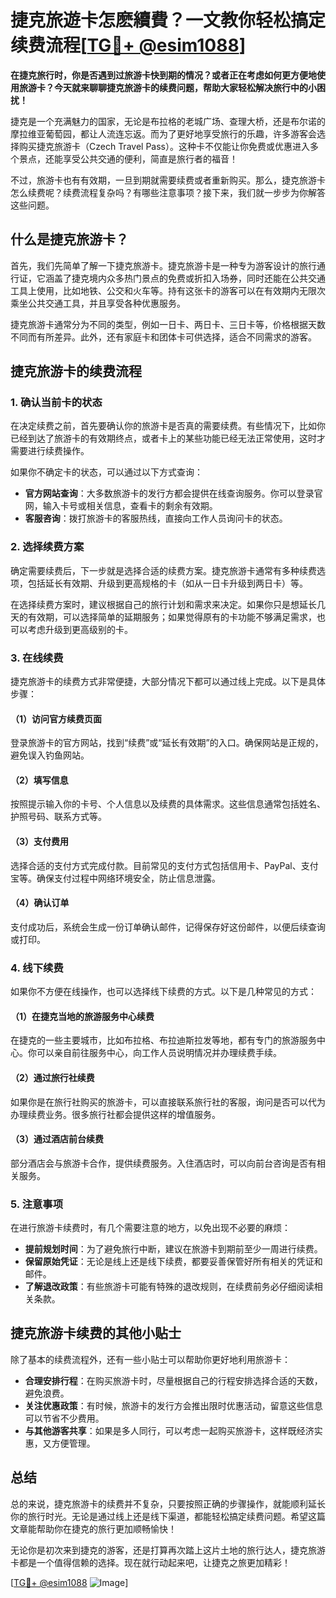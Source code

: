 # 捷克旅遊卡怎麽續費？一文教你轻松搞定续费流程[[TG💪+ @esim1088](https://t.me/s/esim1088)]

**在捷克旅行时，你是否遇到过旅游卡快到期的情况？或者正在考虑如何更方便地使用旅游卡？今天就来聊聊捷克旅游卡的续费问题，帮助大家轻松解决旅行中的小困扰！**

捷克是一个充满魅力的国家，无论是布拉格的老城广场、查理大桥，还是布尔诺的摩拉维亚葡萄园，都让人流连忘返。而为了更好地享受旅行的乐趣，许多游客会选择购买捷克旅游卡（Czech Travel Pass）。这种卡不仅能让你免费或优惠进入多个景点，还能享受公共交通的便利，简直是旅行者的福音！

不过，旅游卡也有有效期，一旦到期就需要续费或者重新购买。那么，捷克旅游卡怎么续费呢？续费流程复杂吗？有哪些注意事项？接下来，我们就一步步为你解答这些问题。

## 什么是捷克旅游卡？

首先，我们先简单了解一下捷克旅游卡。捷克旅游卡是一种专为游客设计的旅行通行证，它涵盖了捷克境内众多热门景点的免费或折扣入场券，同时还能在公共交通工具上使用，比如地铁、公交和火车等。持有这张卡的游客可以在有效期内无限次乘坐公共交通工具，并且享受各种优惠服务。

捷克旅游卡通常分为不同的类型，例如一日卡、两日卡、三日卡等，价格根据天数不同而有所差异。此外，还有家庭卡和团体卡可供选择，适合不同需求的游客。

## 捷克旅游卡的续费流程

### 1. 确认当前卡的状态

在决定续费之前，首先要确认你的旅游卡是否真的需要续费。有些情况下，比如你已经到达了旅游卡的有效期终点，或者卡上的某些功能已经无法正常使用，这时才需要进行续费操作。

如果你不确定卡的状态，可以通过以下方式查询：

- **官方网站查询**：大多数旅游卡的发行方都会提供在线查询服务。你可以登录官网，输入卡号或相关信息，查看卡的剩余有效期。
- **客服咨询**：拨打旅游卡的客服热线，直接向工作人员询问卡的状态。

### 2. 选择续费方案

确定需要续费后，下一步就是选择合适的续费方案。捷克旅游卡通常有多种续费选项，包括延长有效期、升级到更高规格的卡（如从一日卡升级到两日卡）等。

在选择续费方案时，建议根据自己的旅行计划和需求来决定。如果你只是想延长几天的有效期，可以选择简单的延期服务；如果觉得原有的卡功能不够满足需求，也可以考虑升级到更高级别的卡。

### 3. 在线续费

捷克旅游卡的续费方式非常便捷，大部分情况下都可以通过线上完成。以下是具体步骤：

#### （1）访问官方续费页面

登录旅游卡的官方网站，找到“续费”或“延长有效期”的入口。确保网站是正规的，避免误入钓鱼网站。

#### （2）填写信息

按照提示输入你的卡号、个人信息以及续费的具体需求。这些信息通常包括姓名、护照号码、联系方式等。

#### （3）支付费用

选择合适的支付方式完成付款。目前常见的支付方式包括信用卡、PayPal、支付宝等。确保支付过程中网络环境安全，防止信息泄露。

#### （4）确认订单

支付成功后，系统会生成一份订单确认邮件，记得保存好这份邮件，以便后续查询或打印。

### 4. 线下续费

如果你不方便在线操作，也可以选择线下续费的方式。以下是几种常见的方式：

#### （1）在捷克当地的旅游服务中心续费

在捷克的一些主要城市，比如布拉格、布拉迪斯拉发等地，都有专门的旅游服务中心。你可以亲自前往服务中心，向工作人员说明情况并办理续费手续。

#### （2）通过旅行社续费

如果你是在旅行社购买的旅游卡，可以直接联系旅行社的客服，询问是否可以代为办理续费业务。很多旅行社都会提供这样的增值服务。

#### （3）通过酒店前台续费

部分酒店会与旅游卡合作，提供续费服务。入住酒店时，可以向前台咨询是否有相关服务。

### 5. 注意事项

在进行旅游卡续费时，有几个需要注意的地方，以免出现不必要的麻烦：

- **提前规划时间**：为了避免旅行中断，建议在旅游卡到期前至少一周进行续费。
- **保留原始凭证**：无论是线上还是线下续费，都要妥善保管好所有相关的凭证和邮件。
- **了解退改政策**：有些旅游卡可能有特殊的退改规则，在续费前务必仔细阅读相关条款。

## 捷克旅游卡续费的其他小贴士

除了基本的续费流程外，还有一些小贴士可以帮助你更好地利用旅游卡：

- **合理安排行程**：在购买旅游卡时，尽量根据自己的行程安排选择合适的天数，避免浪费。
- **关注优惠政策**：有时候，旅游卡的发行方会推出限时优惠活动，留意这些信息可以节省不少费用。
- **与其他游客共享**：如果是多人同行，可以考虑一起购买旅游卡，这样既经济实惠，又方便管理。

## 总结

总的来说，捷克旅游卡的续费并不复杂，只要按照正确的步骤操作，就能顺利延长你的旅行时光。无论是通过线上还是线下渠道，都能轻松搞定续费问题。希望这篇文章能帮助你在捷克的旅行更加顺畅愉快！

无论你是初次来到捷克的游客，还是打算再次踏上这片土地的旅行达人，捷克旅游卡都是一个值得信赖的选择。现在就行动起来吧，让捷克之旅更加精彩！

[[TG💪+ @esim1088](https://t.me/s/esim1088) ![Image](https://i.postimg.cc/4NQfJmqS/Snipaste-2025-05-13-00-14-12.png)]
